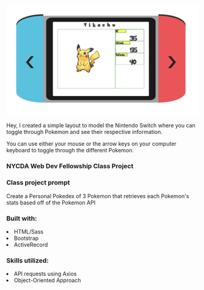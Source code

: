 <img src="PokemonSwitchScreenShot.png">

Hey, I created a simple layout to model the Nintendo Switch where you can toggle through Pokemon and see their respective information.

You can use either your mouse or the arrow keys on your computer keyboard to toggle through the different Pokemon.

<h3> NYCDA Web Dev Fellowship Class Project </h3>

<h3> Class project prompt </h3>

Create a Personal Pokedex of 3 Pokemon that retrieves each Pokemon's stats based off of the Pokemon API

<h3> Built with: </h3>

<li> HTML/Sass </li>
<li> Bootstrap </li>
<li> ActiveRecord </li>

<h3> Skills utilized: </h3>
<li> API requests using Axios </li>
<li> Object-Oriented Approach </li>
